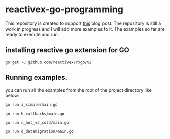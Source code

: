 # reactivex-go-programming
This repository is created to support [this](https://prakharsrivastav.com/posts/reactive-programming-in-go/) blog post. The repository is still a work in progress and I will add
more examples to it. The examples so far are ready to execute and run.

## installing reactive go extension for GO 
`go get -u github.com/reactivex/rxgo/v2`

## Running examples.

you can run all the examples from the root of the project directory like below:
```shell script
go run a_simple/main.go 

go run b_callbacks/main.go 

go run c_hot_vs_cold/main.go

go run d_datamigration/main.go
```